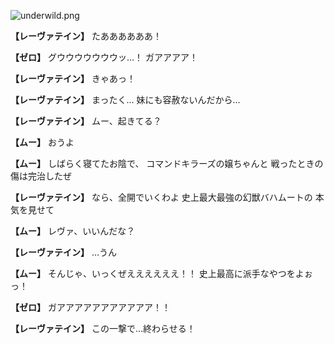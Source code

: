 
![underwild.png](../images/backgrounds/underwild.png)

**【レーヴァテイン】**
たああああああ！

**【ゼロ】**
グウウウウウウウッ…！
ガアアアア！

**【レーヴァテイン】**
きゃあっ！

**【レーヴァテイン】**
まったく…
妹にも容赦ないんだから…

**【レーヴァテイン】**
ムー、起きてる？

**【ムー】**
おうよ

**【ムー】**
しばらく寝てたお陰で、
コマンドキラーズの嬢ちゃんと
戦ったときの傷は完治したぜ

**【レーヴァテイン】**
なら、全開でいくわよ
史上最大最強の幻獣バハムートの
本気を見せて

**【ムー】**
レヴァ、いいんだな？

**【レーヴァテイン】**
…うん

**【ムー】**
そんじゃ、いっくぜええええええ！！
史上最高に派手なやつをよぉっ！

**【ゼロ】**
ガアアアアアアアアアアア！！

**【レーヴァテイン】**
この一撃で…終わらせる！
